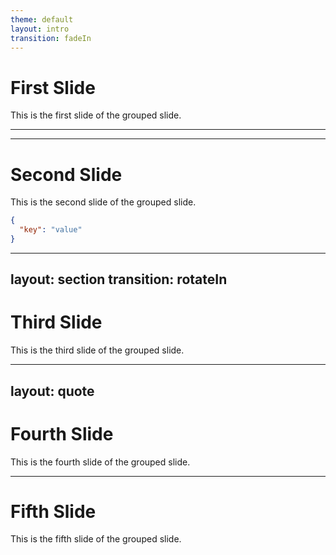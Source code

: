 ```yaml
---
theme: default
layout: intro
transition: fadeIn
---
```


# First Slide

This is the first slide of the grouped slide.

---
---

# Second Slide

This is the second slide of the grouped slide.

```json
{
  "key": "value"
}
```

---
layout: section
transition: rotateIn
---

# Third Slide

This is the third slide of the grouped slide.

---
layout: quote
---

# Fourth Slide

This is the fourth slide of the grouped slide.

---

# Fifth Slide

This is the fifth slide of the grouped slide.